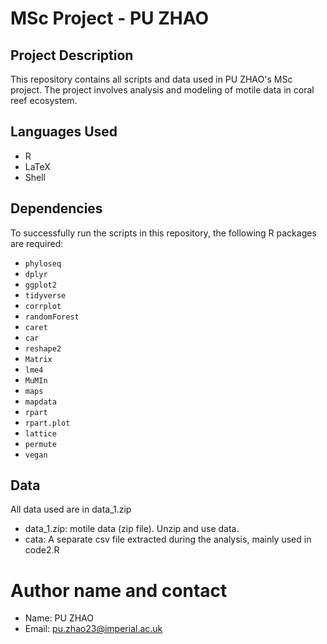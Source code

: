 # MSc Project - PU ZHAO

## Project Description
This repository contains all scripts and data used in PU ZHAO's MSc project. The project involves analysis and modeling of motile data in coral reef ecosystem.

## Languages Used
- R
- LaTeX
- Shell

## Dependencies
To successfully run the scripts in this repository, the following R packages are required:

- `phyloseq`
- `dplyr`
- `ggplot2`
- `tidyverse`
- `corrplot`
- `randomForest`
- `caret`
- `car`
- `reshape2`
- `Matrix`
- `lme4`
- `MuMIn`
- `maps`
- `mapdata`
- `rpart`
- `rpart.plot`
- `lattice`
- `permute`
- `vegan`

## Data
All data used are in data_1.zip
- data_1.zip: motile data (zip file). Unzip and use data.
- cata: A separate csv file extracted during the analysis, mainly used in code2.R

# Author name and contact
- Name: PU ZHAO
- Email: pu.zhao23@imperial.ac.uk
